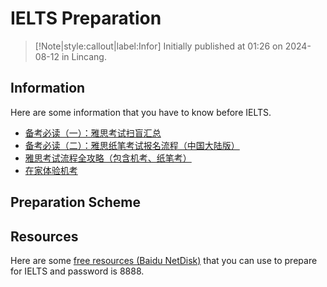 # IELTS Preparation

> [!Note|style:callout|label:Infor]
Initially published at 01:26 on 2024-08-12 in Lincang.


## Information 

Here are some information that you have to know before IELTS.

- [备考必读（一）：雅思考试扫盲汇总](https://mp.weixin.qq.com/s?__biz=MzkyMzU4NzQ3NQ==&mid=2247831050&idx=1&sn=49c6a9db4046d268363e41bd752af5e7&scene=19#wechat_redirect)
- [备考必读（二）：雅思纸笔考试报名流程（中国大陆版）](https://mp.weixin.qq.com/s?__biz=MzkyMzU4NzQ3NQ==&mid=2247809908&idx=1&sn=8a10fbec567503892bd0aa824ee0d1e5&scene=19#wechat_redirect)
- [雅思考试流程全攻略（包含机考、纸笔考）](https://mp.weixin.qq.com/s?__biz=MzkyMzU4NzQ3NQ==&mid=2247809905&idx=1&sn=83ee88808847f8c2ea25b9b422aeebb7&scene=19#wechat_redirect)
- [在家体验机考](https://mp.weixin.qq.com/s?__biz=MzkyMzU4NzQ3NQ==&mid=2247801655&idx=3&sn=e08ac1870a1397baf983526d2c51b724&scene=19#wechat_redirect)

## Preparation Scheme



## Resources

Here are some [free resources (Baidu NetDisk)](https://pan.baidu.com/s/1SbufTWkQwIOzYJShzoqB7w?pwd=8888) that you can use to prepare for IELTS and password is 8888.